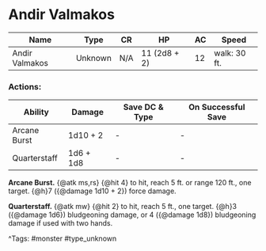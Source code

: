 # Andir Valmakos

| Name | Type | CR | HP | AC | Speed |
|------|------|----|----|----|-------|
| Andir Valmakos | Unknown | N/A | 11 (2d8 + 2) | 12 | walk: 30 ft. |

### Actions:

| Ability | Damage | Save DC & Type | On Successful Save |
|---------|--------|----------------|--------------------|
| Arcane Burst | 1d10 + 2 | - | - |
| Quarterstaff | 1d6 + 1d8 | - | - |


**Arcane Burst.** {@atk ms,rs} {@hit 4} to hit, reach 5 ft. or range 120 ft., one target. {@h}7 ({@damage 1d10 + 2}) force damage.

**Quarterstaff.** {@atk mw} {@hit 2} to hit, reach 5 ft., one target. {@h}3 ({@damage 1d6}) bludgeoning damage, or 4 ({@damage 1d8}) bludgeoning damage if used with two hands.

^Tags: #monster #type_unknown